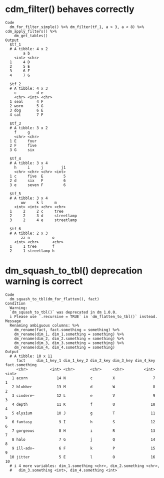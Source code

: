 # cdm_filter() behaves correctly

    Code
      dm_for_filter_simple() %>% dm_filter(tf_1, a > 3, a < 8) %>% cdm_apply_filters() %>%
        dm_get_tables()
    Output
      $tf_1
      # A tibble: 4 x 2
            a b    
        <int> <chr>
      1     4 D    
      2     5 E    
      3     6 F    
      4     7 G    
      
      $tf_2
      # A tibble: 4 x 3
        c         d e    
        <chr> <int> <chr>
      1 seal      4 F    
      2 worm      5 G    
      3 dog       6 E    
      4 cat       7 F    
      
      $tf_3
      # A tibble: 3 x 2
        f     g    
        <chr> <chr>
      1 E     four 
      2 F     five 
      3 G     six  
      
      $tf_4
      # A tibble: 3 x 4
        h     i     j        j1
        <chr> <chr> <chr> <int>
      1 c     five  E         5
      2 d     six   F         6
      3 e     seven F         6
      
      $tf_5
      # A tibble: 3 x 4
           ww     k l     m         
        <int> <int> <chr> <chr>     
      1     2     2 c     tree      
      2     2     3 d     streetlamp
      3     2     4 e     streetlamp
      
      $tf_6
      # A tibble: 2 x 3
           zz n          o    
        <int> <chr>      <chr>
      1     1 tree       f    
      2     1 streetlamp h    
      

# dm_squash_to_tbl() deprecation warning is correct

    Code
      dm_squash_to_tbl(dm_for_flatten(), fact)
    Condition
      Warning:
      `dm_squash_to_tbl()` was deprecated in dm 1.0.0.
      i Please use `.recursive = TRUE` in `dm_flatten_to_tbl()` instead.
    Message
      Renaming ambiguous columns: %>%
        dm_rename(fact, fact.something = something) %>%
        dm_rename(dim_1, dim_1.something = something) %>%
        dm_rename(dim_2, dim_2.something = something) %>%
        dm_rename(dim_3, dim_3.something = something) %>%
        dm_rename(dim_4, dim_4.something = something)
    Output
      # A tibble: 10 x 11
         fact     dim_1_key_1 dim_1_key_2 dim_2_key dim_3_key dim_4_key fact.something
         <chr>          <int> <chr>       <chr>     <chr>         <int>          <int>
       1 acorn             14 N           c         X                 7              1
       2 blubber           13 M           d         W                 8              2
       3 cindere~          12 L           e         V                 9              3
       4 depth             11 K           f         U                10              4
       5 elysium           10 J           g         T                11              5
       6 fantasy            9 I           h         S                12              6
       7 gorgeous           8 H           i         R                13              7
       8 halo               7 G           j         Q                14              8
       9 ill-adv~           6 F           k         P                15              9
      10 jitter             5 E           l         O                16             10
      # i 4 more variables: dim_1.something <chr>, dim_2.something <chr>,
      #   dim_3.something <int>, dim_4.something <int>

